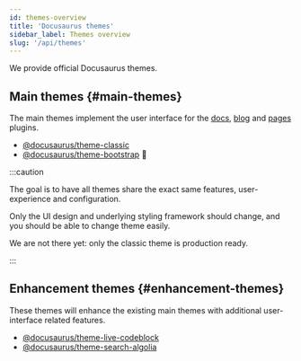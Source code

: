 ```yaml
---
id: themes-overview
title: 'Docusaurus themes'
sidebar_label: Themes overview
slug: '/api/themes'
---
```


We provide official Docusaurus themes.

## Main themes {#main-themes}

The main themes implement the user interface for the [docs](../plugins/plugin-content-docs.md), [blog](../plugins/plugin-content-blog.md) and [pages](../plugins/plugin-content-pages.md) plugins.

- [@docusaurus/theme-classic](./theme-classic.md)
- [@docusaurus/theme-bootstrap](./theme-bootstrap.md) 🚧

:::caution

The goal is to have all themes share the exact same features, user-experience and configuration.

Only the UI design and underlying styling framework should change, and you should be able to change theme easily.

We are not there yet: only the classic theme is production ready.

:::

## Enhancement themes {#enhancement-themes}

These themes will enhance the existing main themes with additional user-interface related features.

- [@docusaurus/theme-live-codeblock](./theme-live-codeblock.md)
- [@docusaurus/theme-search-algolia](./theme-search-algolia.md)
